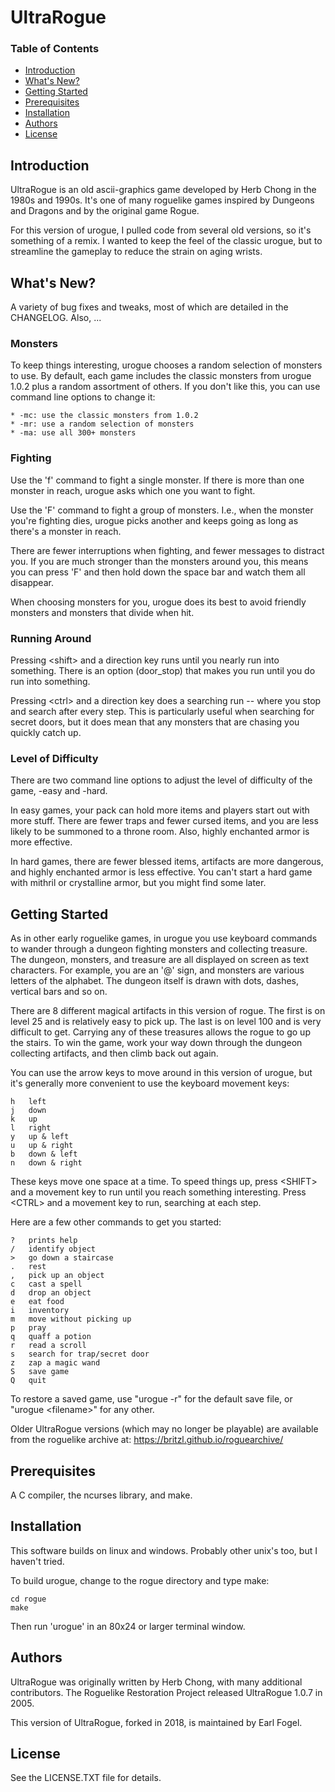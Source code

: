 # UltraRogue

### Table of Contents
* [Introduction](#introduction)
* [What's New?](#what-s-new-)
* [Getting Started](#getting-started)
* [Prerequisites](#prerequisites)
* [Installation](#installation)
* [Authors](#authors)
* [License](#license)

## Introduction

UltraRogue is an old ascii-graphics game developed by Herb Chong in the
1980s and 1990s.  It's one of many roguelike games inspired by Dungeons and
Dragons and by the original game Rogue.

For this version of urogue, I pulled code from several old versions,
so it's something of a remix.  I wanted to keep the feel of the classic
urogue, but to streamline the gameplay to reduce the strain on aging
wrists.

## What's New?

A variety of bug fixes and tweaks, most of which are detailed in the
CHANGELOG.  Also, ...

### Monsters

To keep things interesting, urogue chooses a random selection of monsters
to use.  By default, each game includes the classic monsters from urogue
1.0.2 plus a random assortment of others.  If you don't like this, you can
use command line options to change it:

    * -mc: use the classic monsters from 1.0.2
    * -mr: use a random selection of monsters
    * -ma: use all 300+ monsters

### Fighting

Use the 'f' command to fight a single monster.  If there is more than one
monster in reach, urogue asks which one you want to fight.

Use the 'F' command to fight a group of monsters. I.e., when the monster you're
fighting dies, urogue picks another and keeps going as long as there's a
monster in reach.

There are fewer interruptions when fighting, and fewer messages to
distract you.  If you are much stronger than the monsters around
you, this means you can press 'F' and then hold down the space bar and
watch them all disappear.

When choosing monsters for you, urogue does its best to avoid friendly
monsters and monsters that divide when hit.

### Running Around

Pressing \<shift\> and a direction key runs until you nearly run into
something.  There is an option (door_stop) that makes you run until
you do run into something.

Pressing \<ctrl\> and a direction key does a searching run -- where you
stop and search after every step.  This is particularly useful when
searching for secret doors, but it does mean that any monsters that are
chasing you quickly catch up.

### Level of Difficulty

There are two command line options to adjust the level of difficulty of the
game, -easy and -hard.

In easy games, your pack can hold more items and players start out with
more stuff.  There are fewer traps and fewer cursed items, and you are
less likely to be summoned to a throne room.  Also, highly enchanted armor
is more effective.

In hard games, there are fewer blessed items, artifacts are more
dangerous, and highly enchanted armor is less effective.  You can't
start a hard game with mithril or crystalline armor, but you might find
some later.

## Getting Started

As in other early roguelike games, in urogue you use keyboard
commands to wander through a dungeon fighting monsters and collecting
treasure.  The dungeon, monsters, and treasure are all displayed on screen
as text characters.  For example, you are an '@' sign, and monsters are
various letters of the alphabet.  The dungeon itself is drawn with dots,
dashes, vertical bars and so on.

There are 8 different magical artifacts in this version of rogue.
The first is on level 25 and is relatively easy to pick up.  The last is
on level 100 and is very difficult to get.  Carrying any of these
treasures allows the rogue to go up the stairs.  To win the game, 
work your way down through the dungeon collecting artifacts, and then climb
back out again.

You can use the arrow keys to move around in this version of urogue, but
it's generally more convenient to use the keyboard movement keys:

    h	left                            
    j	down                            
    k	up                              
    l	right                           
    y	up & left                       
    u	up & right                      
    b	down & left                     
    n	down & right

These keys move one space at a time. To speed things up, press \<SHIFT\> and
a movement key to run until you reach something interesting.  Press \<CTRL\>
and a movement key to run, searching at each step.

Here are a few other commands to get you started:

    ?	prints help
    /	identify object                 
    >	go down a staircase
    .	rest
    ,	pick up an object
    c	cast a spell
    d	drop an object
    e	eat food
    i	inventory
    m	move without picking up
    p	pray
    q	quaff a potion
    r	read a scroll
    s	search for trap/secret door
    z	zap a magic wand
    S	save game
    Q	quit

To restore a saved game, use "urogue -r" for the default save file,
or "urogue \<filename\>" for any other.

Older UltraRogue versions (which may no longer be playable) are available
from the roguelike archive at: https://britzl.github.io/roguearchive/

## Prerequisites

A C compiler, the ncurses library, and make.

## Installation

This software builds on linux and windows.  Probably other unix's too,
but I haven't tried.

To build urogue, change to the rogue directory and type make:

    cd rogue
    make

Then run 'urogue' in an 80x24 or larger terminal window.

## Authors

UltraRogue was originally written by Herb Chong, with many additional
contributors.  The Roguelike Restoration Project released UltraRogue 1.0.7
in 2005.

This version of UltraRogue, forked in 2018, is maintained by Earl Fogel.

## License

See the LICENSE.TXT file for details.

